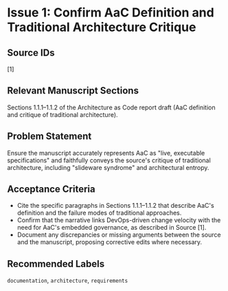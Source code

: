 # Issue 1: Confirm AaC Definition and Traditional Architecture Critique

## Source IDs
[1]

## Relevant Manuscript Sections
Sections 1.1.1–1.1.2 of the Architecture as Code report draft (AaC definition and critique of traditional architecture).

## Problem Statement
Ensure the manuscript accurately represents AaC as "live, executable specifications" and faithfully conveys the source's critique of traditional architecture, including "slideware syndrome" and architectural entropy.

## Acceptance Criteria
- Cite the specific paragraphs in Sections 1.1.1–1.1.2 that describe AaC's definition and the failure modes of traditional approaches.
- Confirm that the narrative links DevOps-driven change velocity with the need for AaC's embedded governance, as described in Source [1].
- Document any discrepancies or missing arguments between the source and the manuscript, proposing corrective edits where necessary.

## Recommended Labels
`documentation`, `architecture`, `requirements`
